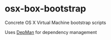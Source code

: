 osx-box-bootstrap
=================

Concrete OS X Virtual Machine bootstrap scripts

Uses [DepMan](https://github.com/viktorbenei/depman) for dependency management

